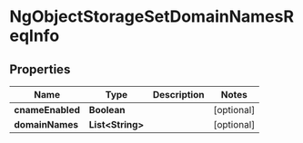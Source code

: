 # NgObjectStorageSetDomainNamesReqInfo

## Properties
Name | Type | Description | Notes
------------ | ------------- | ------------- | -------------
**cnameEnabled** | **Boolean** |  |  [optional]
**domainNames** | **List&lt;String&gt;** |  |  [optional]
